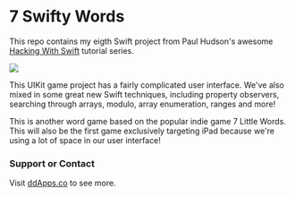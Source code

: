 # 7 Swifty Words
This repo contains my eigth Swift project from Paul Hudson's awesome [Hacking With Swift](http://www.hackingwithswift.com/) tutorial series.

![](https://raw.githubusercontent.com/duliodenis/HackingWithSwift/master/art/7SwiftyWords.gif)

This UIKit game project has a fairly complicated user interface. We've also mixed in some great new Swift techniques, including property observers, searching through arrays, modulo, array enumeration, ranges and more!

This is another word game based on the popular indie game 7 Little Words. This will also be the first game exclusively targeting iPad because we're using a lot of space in our user interface!

### Support or Contact
Visit [ddApps.co](http://ddapps.co) to see more.
